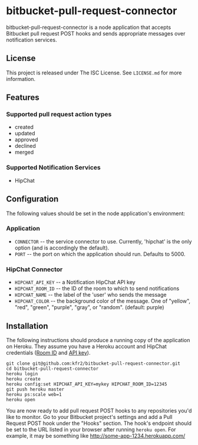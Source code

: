 # bitbucket-pull-request-connector
bitbucket-pull-request-connector is a node application that accepts Bitbucket pull request POST hooks and sends appropriate messages over notification services.

## License
This project is released under The ISC License. See `LICENSE.md` for more information.

## Features
### Supported pull request action types
* created
* updated
* approved
* declined
* merged

### Supported Notification Services
* HipChat

## Configuration
The following values should be set in the node application's environment:

### Application
* `CONNECTOR` -- the service connector to use. Currently, 'hipchat' is the only option (and is accordingly the default).
* `PORT` -- the port on which the application should run. Defaults to 5000.

### HipChat Connector
* `HIPCHAT_API_KEY` -- a Notification HipChat API key
* `HIPCHAT_ROOM_ID` -- the ID of the room to which to send notifications
* `HIPCHAT_NAME` -- the label of the 'user' who sends the message
* `HIPCHAT_COLOR` -- the background color of the message. One of "yellow", "red", "green", "purple", "gray", or "random". (default: purple)

## Installation
The following instructions should produce a running copy of the application on Heroku. They assume you have a Heroku account and HipChat credentials ([Room ID](https://hipchat.com/rooms) and [API key](https://hipchat.com/admin/api)).

```
git clone git@github.com:kfr2/bitbucket-pull-request-connector.git
cd bitbucket-pull-request-connector
heroku login
heroku create
heroku config:set HIPCHAT_API_KEY=mykey HIPCHAT_ROOM_ID=12345
git push heroku master
heroku ps:scale web=1
heroku open
```

You are now ready to add pull request POST hooks to any repositories you'd like to monitor. Go to your Bitbucket project's settings and add a Pull Request POST hook under the "Hooks" section. The hook's endpoint should be set to the URL listed in your browser after running `heroku open`. For example, it may be something like http://some-app-1234.herokuapp.com/
